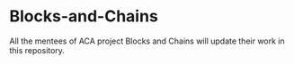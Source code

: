 # Blocks-and-Chains
All the mentees of ACA project Blocks and Chains will update their work in this repository.
